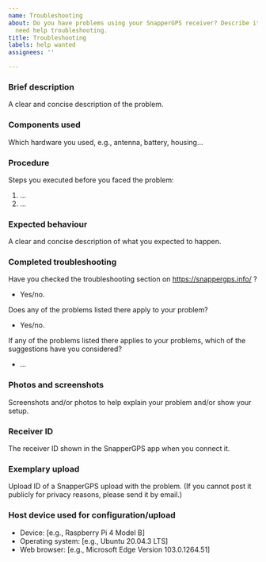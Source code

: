 ```yaml
---
name: Troubleshooting
about: Do you have problems using your SnapperGPS receiver? Describe it here if you
  need help troubleshooting.
title: Troubleshooting
labels: help wanted
assignees: ''

---
```


### Brief description
A clear and concise description of the problem.

### Components used
Which hardware you used, e.g., antenna, battery, housing...

### Procedure
Steps you executed before you faced the problem:
1. ...
2. ...

### Expected behaviour
A clear and concise description of what you expected to happen.

### Completed troubleshooting
Have you checked the troubleshooting section on https://snappergps.info/ ?
* Yes/no.

Does any of the problems listed there apply to your problem?
* Yes/no.

If any of the problems listed there applies to your problems, which of the suggestions have you considered?
* ...

### Photos and screenshots
Screenshots and/or photos to help explain your problem and/or show your setup.

### Receiver ID
The receiver ID shown in the SnapperGPS app when you connect it.

### Exemplary upload
Upload ID of a SnapperGPS upload with the problem. (If you cannot post it publicly for privacy reasons, please send it by email.)

### Host device used for configuration/upload
* Device: [e.g., Raspberry Pi 4 Model B]
* Operating system: [e.g., Ubuntu 20.04.3 LTS]
* Web browser: [e.g., Microsoft Edge Version 103.0.1264.51]
